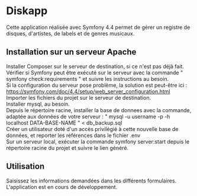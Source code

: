 <h1>Diskapp</h1>
Cette application réalisée avec Symfony 4.4 permet de gérer un registre de disques, d'artistes, de labels et de genres musicaux.<br>

<h2>Installation sur un serveur Apache</h2>

Installer Composer sur le serveur de destination, si ce n'est pas déjà fait.<br>
Vérifier si Symfony peut être exécuté sur le serveur avec la commande " symfony check:requirements " et suivre les instructions au besoin.<br>
Si la configuration du serveur pose problème, la solution est peut-être ici : https://symfony.com/doc/4.4/setup/web_server_configuration.html<br>
Importer les fichiers du projet sur le serveur de destination.<br>
Installer mysql, au besoin.<br>
Depuis le répertoire racine, installer la base de donnees avec la commande, adaptée aux données de votre serveur : " mysql -u username -p -h localhost DATA-BASE-NAME " < db_backup.sql<br>
Créer un utilisateur doté d'un accès privilégié à cette nouvelle base de données, et reporter les références dans le fichier .env <br>
Sur un serveur local, exécuter la commande symfony server:start depuis le répertoire racine du projet et suivre le lien généré.

<h2>Utilisation</h2>

Saisissez les informations demandées dans les différents formulaires.<br>
L'application est en cours de développement. 
